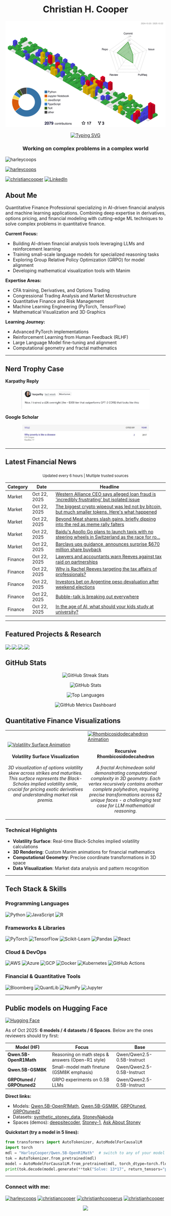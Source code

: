 <h1 align="center">Christian H. Cooper</h1>

<!-- Profile 3D Contribution -->
<p align="center">
  <img src="./profile-3d-contrib/profile-gitblock.svg" alt="3D Contribution Chart" />
</p>

<!-- Animated Header Banner -->
<p align="center">
  <a href="https://github.com/HarleyCoops">
    <img src="https://readme-typing-svg.demolab.com?font=Fira+Code&duration=3000&pause=1000&color=2F81F7&center=true&vCenter=true&width=600&height=100&lines=Financial+Analyst;Quantitative+Finance+Specialist;Machine+Learning+Engineer;Python+Developer;Data+Science+Professional;Open+Source+Contributor" alt="Typing SVG" />
  </a>
</p>

<h3 align="center">Working on complex problems in a complex world</h3>

<!-- Profile Views Counter -->
<p align="left"> <img src="https://komarev.com/ghpvc/?username=harleycoops&label=Profile%20views&color=0e75b6&style=flat" alt="harleycoops" /> </p>

<!-- GitHub Trophies - Achievements showcase -->
<p align="left"> <a href="https://github.com/ryo-ma/github-profile-trophy"><img src="https://github-profile-trophy.vercel.app/?username=harleycoops&theme=darkhub&margin-w=15&margin-h=15&column=7" alt="harleycoops" /></a> </p>

<!-- Social Media Badges -->
<p align="left">
  <a href="https://twitter.com/christiancooper" target="blank"><img src="https://img.shields.io/twitter/follow/christiancooper?logo=twitter&style=for-the-badge" alt="christiancooper" /></a>
  <a href="https://linkedin.com/in/christianhcooperus" target="blank"><img src="https://img.shields.io/badge/LinkedIn-Connect-blue?style=for-the-badge&logo=linkedin" alt="LinkedIn"/></a>
</p>

<!-- About Me Section -->
## About Me

Quantitative Finance Professional specializing in AI-driven financial analysis and machine learning applications. Combining deep expertise in derivatives, options pricing, and financial modeling with cutting-edge ML techniques to solve complex problems in quantitative finance.

**Current Focus:**
- Building AI-driven financial analysis tools leveraging LLMs and reinforcement learning
- Training small-scale language models for specialized reasoning tasks
- Exploring Group Relative Policy Optimization (GRPO) for model alignment
- Developing mathematical visualization tools with Manim

**Expertise Areas:**
- CFA training, Derivatives, and Options Trading
- Congressional Trading Analysis and Market Microstructure
- Quantitative Finance and Risk Management
- Machine Learning Engineering (PyTorch, TensorFlow)
- Mathematical Visualization and 3D Graphics

**Learning Journey:**
- Advanced PyTorch implementations
- Reinforcement Learning from Human Feedback (RLHF)
- Large Language Model fine-tuning and alignment
- Computational geometry and fractal mathematics

---

## Nerd Trophy Case

**Karpathy Reply**
<p align="center">
  <img src="./Public/reply.jpg" alt="Karpathy Comment" width="80%"/>
</p>

**Google Scholar**
<p align="center">
  <img src="./Public/HubleGoogleScholar.jpg" alt="Google Scholar" width="80%"/>
</p>

---

<!-- Financial News Ticker -->
## Latest Financial News

<div align="center">
<sub>Updated every 6 hours | Multiple trusted sources</sub>
</div>

<!-- NEWS:START -->
| Category | Date | Headline |
|----------|------|----------|
| Market | Oct 22, 2025 | [Western Alliance CEO says alleged loan fraud is 'incredibly frustrating' but isolated issue](https://www.cnbc.com/2025/10/22/western-alliance-ceo-alleged-loan-fraud-isolated.html) |
| Market | Oct 22, 2025 | [The biggest crypto wipeout was led not by bitcoin, but much smaller tokens. Here's what happened](https://www.cnbc.com/2025/10/22/the-biggest-crypto-wipeout-was-led-not-by-bitcoin-but-much-smaller-tokens-heres-what-happened.html) |
| Market | Oct 22, 2025 | [Beyond Meat shares slash gains, briefly dipping into the red as meme rally falters](https://www.cnbc.com/2025/10/22/beyond-meat-shares-surge-for-a-third-day-in-a-row-as-meme-traders-jump-on-board.html) |
| Market | Oct 22, 2025 | [Baidu's Apollo Go plans to launch taxis with no steering wheels in Switzerland as the race for ro...](https://www.cnbc.com/2025/10/22/chinas-baidu-to-test-robotaxis-in-switzerland-in-race-for-europe.html) |
| Market | Oct 22, 2025 | [Barclays ups guidance, announces surprise $670 million share buyback](https://www.cnbc.com/2025/10/22/barclays-q3-earnings.html) |
| Finance | Oct 22, 2025 | [Lawyers and accountants warn Reeves against tax raid on partnerships](https://www.ft.com/content/ab17390a-8595-4de1-b3fa-219e408e926b) |
| Finance | Oct 22, 2025 | [Why is Rachel Reeves targeting the tax affairs of professionals?](https://www.ft.com/content/dd061da9-a612-449c-a489-a952d9c3a5b0) |
| Finance | Oct 22, 2025 | [Investors bet on Argentine peso devaluation after weekend elections](https://www.ft.com/content/a4ac78be-ad69-4e54-8e8b-9692d11d07e6) |
| Finance | Oct 22, 2025 | [Bubble-talk is breaking out everywhere](https://www.ft.com/content/ce8bc257-5f06-4005-bd36-b094a9b91938) |
| Finance | Oct 22, 2025 | [In the age of AI, what should your kids study at university?](https://www.ft.com/content/24332e6e-513e-489e-adc3-9527449a4027) |

<!-- NEWS:END -->

---

<!-- Current Projects Section -->
## Featured Projects & Research

<a href="https://github.com/HarleyCoops/Math-To-Manim">
  <img align="center" src="https://github-readme-stats.vercel.app/api/pin/?username=harleycoops&repo=Math-To-Manim&theme=react&hide_border=true" />
</a>

<a href="https://github.com/HarleyCoops/OneShotGRPO">
  <img align="center" src="https://github-readme-stats.vercel.app/api/pin/?username=harleycoops&repo=OneShotGRPO&theme=react&hide_border=true" />
</a>

<a href="https://github.com/HarleyCoops/smolThinker-.5B">
  <img align="center" src="https://github-readme-stats.vercel.app/api/pin/?username=harleycoops&repo=smolThinker-.5B&theme=react&hide_border=true" />
</a>

<a href="https://github.com/HarleyCoops/StoneyNakoda">
  <img align="center" src="https://github-readme-stats.vercel.app/api/pin/?username=harleycoops&repo=StoneyNakoda&theme=react&hide_border=true" />
</a>

<!-- GitHub Stats Section - Using reliable endpoints -->
## GitHub Stats

<!-- GitHub Streak Stats - More reliable API -->
<p align="center">
  <img src="https://github-readme-streak-stats.herokuapp.com/?user=harleycoops&theme=react&hide_border=true&date_format=M%20j%5B%2C%20Y%5D" alt="GitHub Streak Stats" />
</p>

<!-- GitHub Stats Card with custom parameters -->
<p align="center">
  <img src="https://github-readme-stats-git-masterrstaa-rickstaa.vercel.app/api?username=harleycoops&show_icons=true&theme=react&hide_border=true&count_private=true&include_all_commits=true" alt="GitHub Stats" />
</p>

<!-- Most Used Languages - Alternative endpoint -->
<p align="center">
  <img src="https://github-readme-stats-git-masterrstaa-rickstaa.vercel.app/api/top-langs/?username=harleycoops&layout=compact&theme=react&hide_border=true&langs_count=8" alt="Top Languages" />
</p>

<!-- GitHub Metrics Dashboard - Using a different service -->
<p align="center">
  <img src="https://github-profile-summary-cards.vercel.app/api/cards/profile-details?username=harleycoops&theme=github_dark" alt="GitHub Metrics Dashboard" />
</p>

<!-- Quantitative Finance Visualizations -->
## Quantitative Finance Visualizations

<table>
<tr>
<td width="50%">
<a href="https://github.com/HarleyCoops/Math-To-Manim">
  <img src="./Public/volatility_surface.gif" alt="Volatility Surface Animation" width="100%"/>
</a>
<h4 align="center">Volatility Surface Visualization</h4>
<p align="center"><em>3D visualization of options volatility skew across strikes and maturities. This surface represents the Black-Scholes implied volatility smile, crucial for pricing exotic derivatives and understanding market risk premia.</em></p>
</td>
<td width="50%">
<a href="https://github.com/HarleyCoops/Math-To-Manim">
  <img src="./Public/Rhombicosidodecahedron.gif" alt="Rhombicosidodecahedron Animation" width="100%"/>
</a>
<h4 align="center">Recursive Rhombicosidodecahedron</h4>
<p align="center"><em>A fractal Archimedean solid demonstrating computational complexity in 3D geometry. Each vertex recursively contains another complete polyhedron, requiring precise transformations across 62 unique faces - a challenging test case for LLM mathematical reasoning.</em></p>
</td>
</tr>
</table>

### Technical Highlights
- **Volatility Surface**: Real-time Black-Scholes implied volatility calculations
- **3D Rendering**: Custom Manim animations for financial mathematics
- **Computational Geometry**: Precise coordinate transformations in 3D space
- **Data Visualization**: Market data analysis and pattern recognition

---

## Tech Stack & Skills

<h3>Programming Languages</h3>
<p>
  <img src="https://img.shields.io/badge/Python-3776AB?style=for-the-badge&logo=python&logoColor=white" alt="Python" />
  <img src="https://img.shields.io/badge/JavaScript-F7DF1E?style=for-the-badge&logo=javascript&logoColor=black" alt="JavaScript" />
  <img src="https://img.shields.io/badge/R-276DC3?style=for-the-badge&logo=r&logoColor=white" alt="R" />
</p>

<!-- Frameworks & Libraries -->
<h3>Frameworks & Libraries</h3>
<p>
  <img src="https://img.shields.io/badge/PyTorch-EE4C2C?style=for-the-badge&logo=pytorch&logoColor=white" alt="PyTorch" />
  <img src="https://img.shields.io/badge/TensorFlow-FF6F00?style=for-the-badge&logo=tensorflow&logoColor=white" alt="TensorFlow" />
  <img src="https://img.shields.io/badge/scikit_learn-F7931E?style=for-the-badge&logo=scikit-learn&logoColor=white" alt="Scikit-Learn" />
  <img src="https://img.shields.io/badge/Pandas-150458?style=for-the-badge&logo=pandas&logoColor=white" alt="Pandas" />
  <img src="https://img.shields.io/badge/React-20232A?style=for-the-badge&logo=react&logoColor=61DAFB" alt="React" />
</p>

<!-- Cloud & DevOps -->
<h3>Cloud & DevOps</h3>
<p>
  <img src="https://img.shields.io/badge/AWS-232F3E?style=for-the-badge&logo=amazon-aws&logoColor=white" alt="AWS" />
  <img src="https://img.shields.io/badge/Azure-0089D6?style=for-the-badge&logo=microsoft-azure&logoColor=white" alt="Azure" />
  <img src="https://img.shields.io/badge/GCP-4285F4?style=for-the-badge&logo=google-cloud&logoColor=white" alt="GCP" />
  <img src="https://img.shields.io/badge/Docker-2496ED?style=for-the-badge&logo=docker&logoColor=white" alt="Docker" />
  <img src="https://img.shields.io/badge/Kubernetes-326CE5?style=for-the-badge&logo=kubernetes&logoColor=white" alt="Kubernetes" />
  <img src="https://img.shields.io/badge/GitHub_Actions-2088FF?style=for-the-badge&logo=github-actions&logoColor=white" alt="GitHub Actions" />
</p>

<h3>Financial & Quantitative Tools</h3>
<p>
  <img src="https://img.shields.io/badge/Bloomberg-000000?style=for-the-badge&logo=bloomberg&logoColor=white" alt="Bloomberg" />
  <img src="https://img.shields.io/badge/QuantLib-4B8BBE?style=for-the-badge&logo=python&logoColor=white" alt="QuantLib" />
  <img src="https://img.shields.io/badge/NumPy-013243?style=for-the-badge&logo=numpy&logoColor=white" alt="NumPy" />
  <img src="https://img.shields.io/badge/Jupyter-F37626?style=for-the-badge&logo=jupyter&logoColor=white" alt="Jupyter" />
</p>

---

<!-- Hugging Face Models & Datasets -->
## Public models on Hugging Face

<p align="left">
  <a href="https://huggingface.co/HarleyCooper">
    <img alt="Hugging Face" src="https://img.shields.io/badge/HuggingFace-@HarleyCooper-FFD21E?logo=huggingface&logoColor=white&style=for-the-badge">
  </a>
</p>

As of Oct 2025: **6 models / 4 datasets / 6 Spaces**. Below are the ones reviewers should try first:

| Model (HF) | Focus | Base |
|---|---|---|
| **Qwen.5B-OpenR1Math** | Reasoning on math steps & answers (Open-R1 style) | Qwen/Qwen2.5-0.5B-Instruct |
| **Qwen.5B-GSM8K** | Small-model math finetune (GSM8K emphasis) | Qwen/Qwen2.5-0.5B-Instruct |
| **GRPOtuned / GRPOtuned2** | GRPO experiments on 0.5B LLMs | Qwen/Qwen2.5-0.5B-Instruct |

**Direct links:**
- Models: <a href="https://huggingface.co/HarleyCooper/Qwen.5B-OpenR1Math">Qwen.5B-OpenR1Math</a>, <a href="https://huggingface.co/HarleyCooper/Qwen.5B-GSM8K">Qwen.5B-GSM8K</a>, <a href="https://huggingface.co/HarleyCooper/GRPOtuned">GRPOtuned</a>, <a href="https://huggingface.co/HarleyCooper/GRPOtuned2">GRPOtuned2</a>
- Datasets: <a href="https://huggingface.co/datasets/HarleyCooper/synthetic_stoney_data">synthetic_stoney_data</a>, <a href="https://huggingface.co/datasets/HarleyCooper/StoneyNakoda">StoneyNakoda</a>
- Spaces (demos): <a href="https://huggingface.co/spaces/HarleyCooper/deepsitecoder">deepsitecoder</a>, <a href="https://huggingface.co/spaces/HarleyCooper/StoneyApp">Stoney-1</a>, <a href="https://huggingface.co/spaces/HarleyCooper/AskAboutCIL">Ask About Stoney</a>

**Quickstart (try a model in 5 lines):**
```python
from transformers import AutoTokenizer, AutoModelForCausalLM
import torch
mdl = "HarleyCooper/Qwen.5B-OpenR1Math"  # switch to any of your model IDs
tok = AutoTokenizer.from_pretrained(mdl)
model = AutoModelForCausalLM.from_pretrained(mdl, torch_dtype=torch.float16, device_map="auto")
print(tok.decode(model.generate(**tok("Solve: 13*17", return_tensors="pt").to(model.device), max_new_tokens=64)[0], skip_special_tokens=True))
```

---

<!-- Connect with me section -->
<h3 align="left">Connect with me:</h3>
<p align="left">
<a href="https://dev.to/harleycoops" target="blank"><img align="center" src="https://raw.githubusercontent.com/rahuldkjain/github-profile-readme-generator/master/src/images/icons/Social/devto.svg" alt="harleycoops" height="30" width="40" /></a>
<a href="https://twitter.com/christiancooper" target="blank"><img align="center" src="https://raw.githubusercontent.com/rahuldkjain/github-profile-readme-generator/master/src/images/icons/Social/twitter.svg" alt="christiancooper" height="30" width="40" /></a>
<a href="https://linkedin.com/in/christianhcooperus" target="blank"><img align="center" src="https://raw.githubusercontent.com/rahuldkjain/github-profile-readme-generator/master/src/images/icons/Social/linked-in-alt.svg" alt="christianhcooperus" height="30" width="40" /></a>
<a href="https://kaggle.com/christianhcooper" target="blank"><img align="center" src="https://raw.githubusercontent.com/rahuldkjain/github-profile-readme-generator/master/src/images/icons/Social/kaggle.svg" alt="christianhcooper" height="30" width="40" /></a>
</p>

<!-- Footer -->
<p align="center">
  <img src="https://capsule-render.vercel.app/api?type=waving&color=gradient&height=100&section=footer" />
</p>
